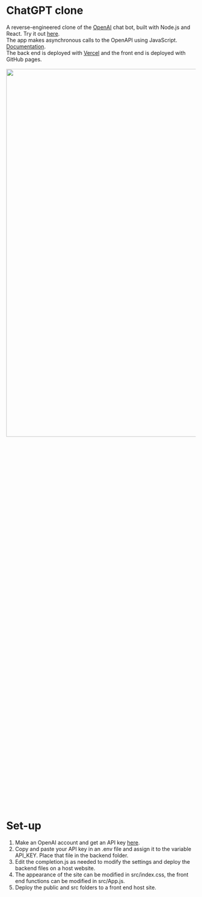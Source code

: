 # ChatGPT clone
A reverse-engineered clone of the <a href='https://openai.com/'>OpenAI</a> chat bot, built with Node.js and React. Try it out <a href="https://kbdv.github.io/chagpt-clone/">here</a>.
<br>
The app makes asynchronous calls to the OpenAPI using JavaScript. <a href='https://platform.openai.com/docs/'>Documentation</a>.
<br>
The back end is deployed with <a href='https://vercel.com/'>Vercel</a> and the front end is deployed with GitHub pages.
<br><br>
<picture>
  <img src="https://github.com/kbdv/chagpt-clone/assets/113033203/85668ff2-0036-4a1c-94fd-dbc6c44553fc" width="824px" height="50%" />
</picture>

# Set-up
1. Make an OpenAI account and get an API key <a href='https://platform.openai.com/account/api-keys'>here</a>.
2. Copy and paste your API key in an .env file and assign it to the variable API_KEY. Place that file in the backend folder.
3. Edit the completion.js as needed to modify the settings and deploy the backend files on a host website.
5. The appearance of the site can be modified in src/index.css, the front end functions can be modified in src/App.js.
6. Deploy the public and src folders to a front end host site.









